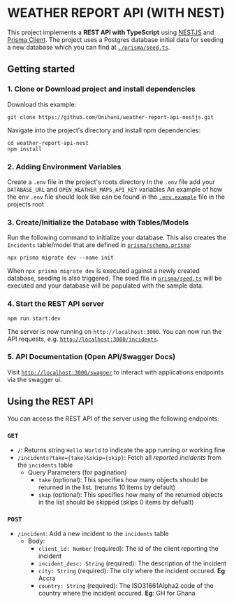 # WEATHER REPORT API (WITH NEST)

This project implements a **REST API with TypeScript** using [NESTJS](https://nestjs.com) and [Prisma Client](https://www.prisma.io/docs/concepts/components/prisma-client). The project uses a Postgres database initial data for seeding a new database which you can find at [`./prisma/seed.ts`](./prisma/seed.ts).

## Getting started

### 1. Clone or Download project and install dependencies

Download this example:

```
git clone https://github.com/Onihani/weather-report-api-nestjs.git
```

Navigate into the project's directory and install npm dependencies:

```
cd weather-report-api-nest
npm install
```

### 2. Adding Environment Variables
Create a `.env` file in the project's roots directory
In the ```.env``` file add your `DATABASE_URL` and `OPEN_WEATHER_MAPS_API_KEY` variables
An example of how the env `.env` file should look like can be found in the [`.env.example`](./.env.example) file in the projects root

### 3. Create/Initialize the Database with Tables/Models

Run the following command to initialize your database. This also creates the `Incidents` table/model that are defined in [`prisma/schema.prisma`](./prisma/schema.prisma):

```
npx prisma migrate dev --name init
```

When `npx prisma migrate dev` is executed against a newly created database, seeding is also triggered. The seed file in [`prisma/seed.ts`](./prisma/seed.ts) will be executed and your database will be populated with the sample data.


### 4. Start the REST API server

```
npm run start:dev
```

The server is now running on `http://localhost:3000`. You can now run the API requests, e.g. [`http://localhost:3000/incidents`](http://localhost:3000/incidents).

### 5. API Documentation (Open API/Swagger Docs)
Visit [`http://localhost:3000/swagger`](http://localhost:3000/swagger) to interact with applications endpoints via the swagger ui.

## Using the REST API

You can access the REST API of the server using the following endpoints:

### `GET`

- `/`: Returns string `Hello World` to indicate the app running or working fine
- `/incidents?take={take}&skip={skip}`: Fetch all _reported incidents_ from the `incidents` table
  - Query Parameters (for pagination)
    - `take` (optional): This specifies how many objects should be returned in the list. (returns 10 items by default)
    - `skip` (optional): This specifies how many of the returned objects in the list should be skipped (skips 0 items by defualt)
### `POST`

- `/incident`: Add a new incident to the `incidents` table
  - Body:
    - `client_id: Number` (required): The id of the client reporting the incident
    - `incident_desc: String` (required): The description of the incident
    - `city: String` (required): The city where the incident occured. **Eg**: Accra
    - `country: String` (required): The ISO31661Alpha2 code of the country where the incident occured. **Eg**: GH for Ghana
